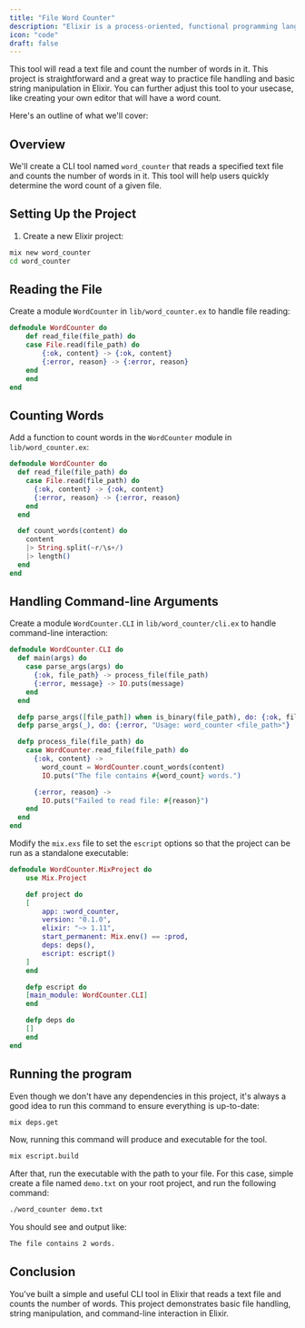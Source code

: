 ```yaml
---
title: "File Word Counter"
description: "Elixir is a process-oriented, functional programming language that runs on the Erlang virtual machine (BEAM). The language was influenced by Ruby. This inspiration can be seen and felt in Elixir’s ecosystem and tooling options. Elixir is known to be easy to learn and widely applicable within the software development industry."
icon: "code"
draft: false
---
```


This tool will read a text file and count the number of words in it. This project is straightforward and a great way to practice file handling and basic string manipulation in Elixir. You can further adjust this tool to your usecase, like creating your own editor that will have a word count.

Here's an outline of what we'll cover:

## Overview

We'll create a CLI tool named `word_counter` that reads a specified text file and counts the number of words in it. This tool will help users quickly determine the word count of a given file.

## Setting Up the Project

1. Create a new Elixir project:

```sh
mix new word_counter
cd word_counter
```

## Reading the File

Create a module `WordCounter` in `lib/word_counter.ex` to handle file reading:

```elixir
defmodule WordCounter do
    def read_file(file_path) do
    case File.read(file_path) do
        {:ok, content} -> {:ok, content}
        {:error, reason} -> {:error, reason}
    end
    end
end
```

## Counting Words

Add a function to count words in the `WordCounter` module in `lib/word_counter.ex`:
```elixir
defmodule WordCounter do
  def read_file(file_path) do
    case File.read(file_path) do
      {:ok, content} -> {:ok, content}
      {:error, reason} -> {:error, reason}
    end
  end

  def count_words(content) do
    content
    |> String.split(~r/\s+/)
    |> length()
  end
end
````

## Handling Command-line Arguments

Create a module `WordCounter.CLI` in `lib/word_counter/cli.ex` to handle command-line interaction:

```elixir
defmodule WordCounter.CLI do
  def main(args) do
    case parse_args(args) do
      {:ok, file_path} -> process_file(file_path)
      {:error, message} -> IO.puts(message)
    end
  end

  defp parse_args([file_path]) when is_binary(file_path), do: {:ok, file_path}
  defp parse_args(_), do: {:error, "Usage: word_counter <file_path>"}

  defp process_file(file_path) do
    case WordCounter.read_file(file_path) do
      {:ok, content} ->
        word_count = WordCounter.count_words(content)
        IO.puts("The file contains #{word_count} words.")

      {:error, reason} ->
        IO.puts("Failed to read file: #{reason}")
    end
  end
end

```

Modify the `mix.exs` file to set the `escript` options so that the project can be run as a standalone executable:

```elixir
defmodule WordCounter.MixProject do
    use Mix.Project

    def project do
    [
        app: :word_counter,
        version: "0.1.0",
        elixir: "~> 1.11",
        start_permanent: Mix.env() == :prod,
        deps: deps(),
        escript: escript()
    ]
    end

    defp escript do
    [main_module: WordCounter.CLI]
    end

    defp deps do
    []
    end
end
```

## Running the program

Even though we don't have any dependencies in this project, it's always a good idea to run this command to ensure everything is up-to-date:

```sh
mix deps.get
```

Now, running this command will produce and executable for the tool.

```sh
mix escript.build
```

After that, run the executable with the path to your file. For this case, simple create a file named `demo.txt` on your root project, and run the following command:

```sh
./word_counter demo.txt
```

You should see and output like:

```bash
The file contains 2 words.
```

## Conclusion

You've built a simple and useful CLI tool in Elixir that reads a text file and counts the number of words. This project demonstrates basic file handling, string manipulation, and command-line interaction in Elixir.
